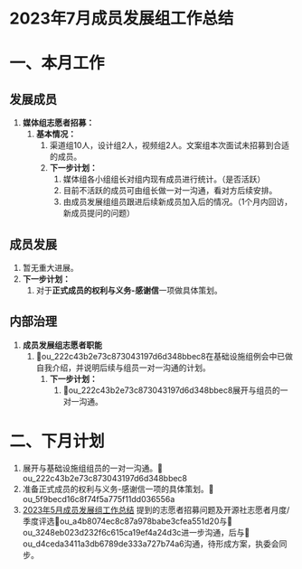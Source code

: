 # 2023年7月成员发展组工作总结

# 一、本月工作

## 发展成员

1.  **媒体组志愿者招募：**
    1.  **基本情况：**
        1.  渠道组10人，设计组2人，视频组2人。文案组本次面试未招募到合适的成员。
        2.  **下一步计划：**
            1.  媒体组各小组组长对组内现有成员进行统计。（是否活跃）
            2.  目前不活跃的成员可由组长做一对一沟通，看对方后续安排。
            3.  由成员发展组组员跟进后续新成员加入后的情况。（1个月内回访，新成员提问的问题）

## 成员发展

1.  暂无重大进展。
2.  **下一步计划：**
    1.  对于**正式成员的权利与义务-感谢信**一项做具体策划。

## 内部治理

1.  **成员发展组志愿者职能**
    1.  👤ou_222c43b2e73c873043197d6d348bbec8在基础设施组例会中已做自我介绍，并说明后续与组员一对一沟通的计划。
        1.  **下一步计划：**
            1.  👤ou_222c43b2e73c873043197d6d348bbec8展开与组员的一对一沟通。

# 二、下月计划

1.  展开与基础设施组组员的一对一沟通。👤ou_222c43b2e73c873043197d6d348bbec8
2.  准备正式成员的权利与义务-感谢信一项的具体策划。👤ou_5f9becd16c8f74f5a775f11dd036556a
3.  [2023年5月成员发展组工作总结][1] 提到的志愿者招募问题及开源社志愿者月度/季度评选👤ou_a4b8074ec8c87a978babe3cfea551d20与👤ou_3248eb023d232f6c615ca19ef4a24d3c进一步沟通，后与👤ou_d4ceda3411a3db6789de333a727b74a6沟通，待形成方案，执委会同步。

[1]: https://kaiyuanshe.feishu.cn/wiki/CibiwQYThi6lAUkykl9ca2CHnLc#part-Pqw5de9xwodzrjxn3H0c0jbunVe